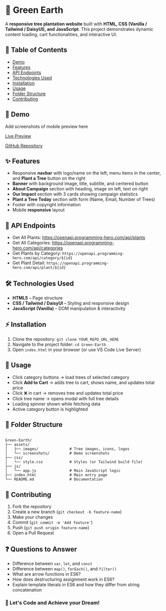 <h1>🌱 Green Earth</h1>
<p>A <strong>responsive tree plantation website</strong> built with <strong>HTML, CSS (Vanilla / Tailwind / DaisyUI), and JavaScript</strong>. This project demonstrates dynamic content loading, cart functionalities, and interactive UI.</p>

<h2>📑 Table of Contents</h2>
<ul>
  <li><a href="#demo">Demo</a></li>
  <li><a href="#features">Features</a></li>
  <li><a href="#api-endpoints">API Endpoints</a></li>
  <li><a href="#technologies-used">Technologies Used</a></li>
  <li><a href="#installation">Installation</a></li>
  <li><a href="#usage">Usage</a></li>
  <li><a href="#folder-structure">Folder Structure</a></li>
  <li><a href="#contributing">Contributing</a></li>
</ul>

<h2 id="demo">📱 Demo</h2>
<p>Add screenshots of mobile preview here</p>
<p><a href="YOUR_DEPLOYED_URL_HERE" target="_blank">Live Preview</a></p>
<p><a href="YOUR_REPO_URL_HERE" target="_blank">GitHub Repository</a></p>

<h2 id="features">✨ Features</h2>
<ul>
  <li>Responsive <strong>navbar</strong> with logo/name on the left, menu items in the center, and <strong>Plant a Tree</strong> button on the right</li>
  <li><strong>Banner</strong> with background image, title, subtitle, and centered button</li>
  <li><strong>About Campaign</strong> section with heading, image on left, text on right</li>
  <li><strong>Our Impact</strong> section with 3 cards showing campaign statistics</li>
  <li><strong>Plant a Tree Today</strong> section with form (Name, Email, Number of Trees)</li>
  <li>Footer with copyright information</li>
  <li>Mobile <strong>responsive</strong> layout</li>
</ul>

<h2 id="api-endpoints">🌴 API Endpoints</h2>
<ul>
  <li>Get All Plants: <a href="https://openapi.programming-hero.com/api/plants" target="_blank">https://openapi.programming-hero.com/api/plants</a></li>
  <li>Get All Categories: <a href="https://openapi.programming-hero.com/api/categories" target="_blank">https://openapi.programming-hero.com/api/categories</a></li>
  <li>Get Plants by Category: <code>https://openapi.programming-hero.com/api/category/${id}</code></li>
  <li>Get Plant Detail: <code>https://openapi.programming-hero.com/api/plant/${id}</code></li>
</ul>

<h2 id="technologies-used">🛠️ Technologies Used</h2>
<ul>
  <li><strong>HTML5</strong> – Page structure</li>
  <li><strong>CSS / Tailwind / DaisyUI</strong> – Styling and responsive design</li>
  <li><strong>JavaScript (Vanilla)</strong> – DOM manipulation & interactivity</li>
</ul>

<h2 id="installation">⚡ Installation</h2>
<ol>
  <li>Clone the repository: <code>git clone YOUR_REPO_URL_HERE</code></li>
  <li>Navigate to the project folder: <code>cd Green-Earth</code></li>
  <li>Open <code>index.html</code> in your browser (or use VS Code Live Server)</li>
</ol>

<h2 id="usage">🚀 Usage</h2>
<ul>
  <li>Click category buttons → load trees of selected category</li>
  <li>Click <strong>Add to Cart</strong> → adds tree to cart, shows name, and updates total price</li>
  <li>Click ❌ in cart → removes tree and updates total price</li>
  <li>Click tree name → opens modal with full tree details</li>
  <li>Loading spinner shown while fetching data</li>
  <li>Active category button is highlighted</li>
</ul>

<h2 id="folder-structure">📂 Folder Structure</h2>
<pre><code>
Green-Earth/
├── assets/
│   ├── images/              # Tree images, icons, logos
│   └── screenshots/         # Demo screenshots
├── css/
│   └── style.css            # Styles (or Tailwind build file)
├── js/
│   └── app.js               # Main JavaScript logic
├── index.html               # Main entry page
└── README.md                # Documentation
</code></pre>

<h2 id="contributing">🤝 Contributing</h2>
<ol>
  <li>Fork the repository</li>
  <li>Create a new branch (<code>git checkout -b feature-name</code>)</li>
  <li>Make your changes</li>
  <li>Commit (<code>git commit -m 'Add feature'</code>)</li>
  <li>Push (<code>git push origin feature-name</code>)</li>
  <li>Open a Pull Request</li>
</ol>

<h2 id="questions">❓ Questions to Answer</h2>
<ul>
  <li>Difference between <code>var</code>, <code>let</code>, and <code>const</code></li>
  <li>Difference between <code>map()</code>, <code>forEach()</code>, and <code>filter()</code></li>
  <li>What are arrow functions in ES6?</li>
  <li>How does destructuring assignment work in ES6?</li>
  <li>Explain template literals in ES6 and how they differ from string concatenation</li>
</ul>

<h3>🎯 Let's Code and Achieve your Dream!</h3>
